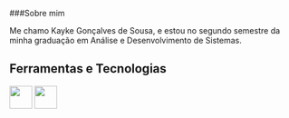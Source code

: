 ###Sobre mim

Me chamo Kayke Gonçalves de Sousa, e estou no segundo semestre da minha graduação em Análise e Desenvolvimento de Sistemas. 

## Ferramentas e Tecnologias
<img loading="lazy" src="https://cdn.jsdelivr.net/gh/devicons/devicon@latest/icons/python/python-original-wordmark.svg" width="40" height="40"/>  
<img loading="lazy" src="https://cdn.jsdelivr.net/gh/devicons/devicon@latest/icons/html5/html5-original-wordmark.svg" width="40" height="40"/>
          
          
